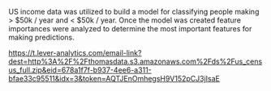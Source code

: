 US income data was utilized to build a model for classifying people making > $50k / year and < $50k / year.  Once the model was created feature importances were analyzed to determine the most important features for making predictions.

https://t.lever-analytics.com/email-link?dest=http%3A%2F%2Fthomasdata.s3.amazonaws.com%2Fds%2Fus_census_full.zip&eid=678a1f7f-b937-4ee6-a311-bfae33c95511&idx=3&token=AQTJEnOmhegsH9V152pCJ3jIsaE

